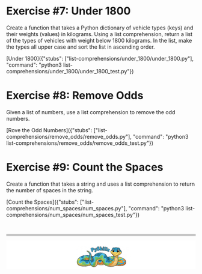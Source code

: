# Exercise #7: Under 1800

Create a function that takes a Python dictionary of vehicle types (keys) and their weights (values) in kilograms. Using a list comprehension, return a list of the types of vehicles with weight below 1800 kilograms. In the list, make the types all upper case and sort the list in ascending order. 

[Under 1800]({"stubs": ["list-comprehensions/under_1800/under_1800.py"], "command": "python3 list-comprehensions/under_1800/under_1800_test.py"})

# Exercise #8: Remove Odds

Given a list of numbers, use a list comprehension to remove the odd numbers.

[Rove the Odd Numbers]({"stubs": ["list-comprehensions/remove_odds/remove_odds.py"], "command": "python3 list-comprehensions/remove_odds/remove_odds_test.py"})

# Exercise #9: Count the Spaces

Create a function that takes a string and uses a list comprehension to return the number of spaces in the string.

[Count the Spaces]({"stubs": ["list-comprehensions/num_spaces/num_spaces.py"], "command": "python3 list-comprehensions/num_spaces/num_spaces_test.py"})

<BR>

************

[![Skillz Catalog](../../graphics/PySkillzFooter.png)](skillz-catalog)
